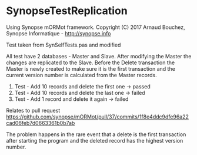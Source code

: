 # SynopseTestReplication

Using Synopse mORMot framework. Copyright (C) 2017 Arnaud Bouchez, Synopse Informatique - http://synopse.info

Test taken from SynSelfTests.pas and modified

All test have 2 databases - Master and Slave. After modifying the Master the changes are replicated to the Slave. Before the Delete transaction the Master is newly created to make sure it is the first transaction and the current version number is calculated from the Master records.
1. Test - Add 10 records and delete the first one -> passed
2. Test - Add 10 records and delete the last one -> failed
3. Test - Add 1 record and delete it again -> failed

Relates to pull request https://github.com/synopse/mORMot/pull/37/commits/1f8e4ddc9dfe96a22cad06feb7d0663361b0b7ab

The problem happens in the rare event that a delete is the first transaction after starting the program and the deleted record has the highest version number.
